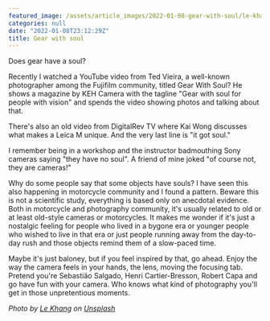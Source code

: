 ```yaml
---
featured_image: /assets/article_images/2022-01-08-gear-with-soul/le-khang-AwqIjJuGy9I-unsplash.jpg
categories: null
date: "2022-01-08T23:12:29Z"
title: Gear with soul
---
```


Does gear have a soul?

Recently I watched a YouTube video from Ted Vieira, a well-known photographer among the Fujifilm community, titled Gear With Soul? He shows a magazine by KEH Camera with the tagline "Gear with soul for people with vision" and spends the video showing photos and talking about that.

There's also an old video from DigitalRev TV where Kai Wong discusses what makes a Leica M unique. And the very last line is "it got soul."

I remember being in a workshop and the instructor badmouthing Sony cameras saying "they have no soul". A friend of mine joked "of course not, they are cameras!"

Why do some people say that some objects have souls? I have seen this also happening in motorcycle community and I found a pattern. Beware this is not a scientific study, everything is based only on anecdotal evidence. Both in motorcycle and photography community, it's usually related to old or at least old-style cameras or motorcycles. It makes me wonder if it's just a nostalgic feeling for people who lived in a bygone era or younger people who wished to live in that era or just people running away from the day-to-day rush and those objects remind them of a slow-paced time.

Maybe it's just baloney, but if you feel inspired by that, go ahead. Enjoy the way the camera feels in your hands, the lens, moving the focusing tab. Pretend you're Sebastião Salgado, Henri Cartier-Bresson, Robert Capa and go have fun with your camera. Who knows what kind of photography you'll get in those unpretentious moments. 

_Photo by <a href="https://unsplash.com/@lekhang?utm_source=unsplash&utm_medium=referral&utm_content=creditCopyText">Le Khang</a> on <a href="https://unsplash.com/?utm_source=unsplash&utm_medium=referral&utm_content=creditCopyText">Unsplash</a>_
